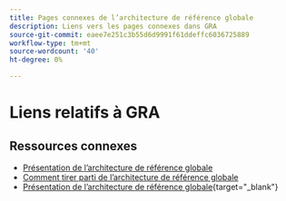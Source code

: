 ```yaml
---
title: Pages connexes de l’architecture de référence globale
description: Liens vers les pages connexes dans GRA
source-git-commit: eaee7e251c3b55d6d9991f61ddeffc6036725889
workflow-type: tm+mt
source-wordcount: '40'
ht-degree: 0%

---
```


# Liens relatifs à GRA

## Ressources connexes

* [Présentation de l’architecture de référence globale](../global-reference-architecture/what-is-global-reference-architecture.md)
* [Comment tirer parti de l’architecture de référence globale](../api-mesh/installing-aio-mesh-plugin.md)
* [Présentation de l’architecture de référence globale](https://experienceleague.adobe.com/docs/commerce-operations/implementation-playbook/architecture/global-reference-architecture/overview.html){target="_blank"}
